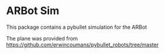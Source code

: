 # ARBot Sim

This package contains a pybullet simulation for the ARBot

The plane was provided from https://github.com/erwincoumans/pybullet_robots/tree/master
